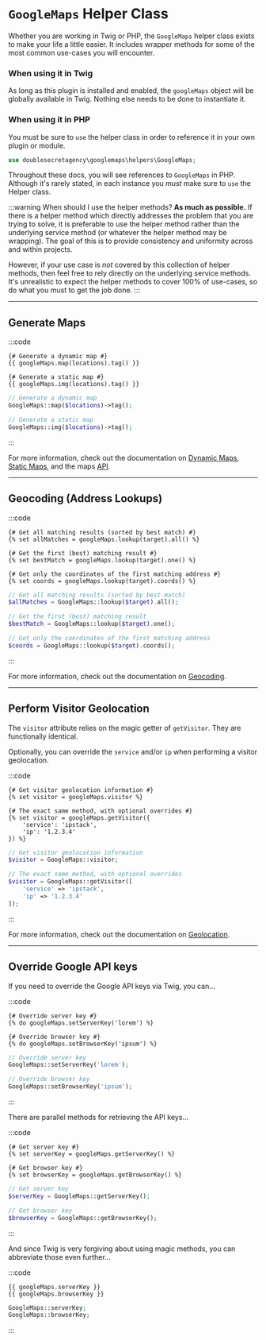 # `GoogleMaps` Helper Class

Whether you are working in Twig or PHP, the `GoogleMaps` helper class exists to make your life a little easier. It includes wrapper methods for some of the most common use-cases you will encounter.

### When using it in Twig

As long as this plugin is installed and enabled, the `googleMaps` object will be globally available in Twig. Nothing else needs to be done to instantiate it.

### When using it in PHP

You must be sure to `use` the helper class in order to reference it in your own plugin or module.

```php
use doublesecretagency\googlemaps\helpers\GoogleMaps;
```

Throughout these docs, you will see references to `GoogleMaps` in PHP. Although it's rarely stated, in each instance you _must_ make sure to `use` the Helper class.

:::warning When should I use the helper methods?
**As much as possible.** If there is a helper method which directly addresses the problem that you are trying to solve, it is preferable to use the helper method rather than the underlying service method (or whatever the helper method may be wrapping). The goal of this is to provide consistency and uniformity across and within projects.

However, if your use case is _not_ covered by this collection of helper methods, then feel free to rely directly on the underlying service methods. It's unrealistic to expect the helper methods to cover 100% of use-cases, so do what you must to get the job done.
:::

---

## Generate Maps

:::code
```twig
{# Generate a dynamic map #}
{{ googleMaps.map(locations).tag() }}

{# Generate a static map #}
{{ googleMaps.img(locations).tag() }}
```
```php
// Generate a dynamic map
GoogleMaps::map($locations)->tag();

// Generate a static map
GoogleMaps::img($locations)->tag();
```
:::

For more information, check out the documentation on [Dynamic Maps](/maps/dynamic/), [Static Maps](/maps/static/), and the maps [API](/maps/api/).

---

## Geocoding (Address Lookups)

:::code
```twig
{# Get all matching results (sorted by best match) #}
{% set allMatches = googleMaps.lookup(target).all() %}

{# Get the first (best) matching result #}
{% set bestMatch = googleMaps.lookup(target).one() %}

{# Get only the coordinates of the first matching address #}
{% set coords = googleMaps.lookup(target).coords() %}
```
```php
// Get all matching results (sorted by best match)
$allMatches = GoogleMaps::lookup($target).all();

// Get the first (best) matching result
$bestMatch = GoogleMaps::lookup($target).one();

// Get only the coordinates of the first matching address
$coords = GoogleMaps::lookup($target).coords();
```
:::

For more information, check out the documentation on [Geocoding](/geocoding/).

---

## Perform Visitor Geolocation

The `visitor` attribute relies on the magic getter of `getVisitor`. They are functionally identical.

Optionally, you can override the `service` and/or `ip` when performing a visitor geolocation.

:::code
```twig
{# Get visitor geolocation information #}
{% set visitor = googleMaps.visitor %}

{# The exact same method, with optional overrides #}
{% set visitor = googleMaps.getVisitor({
    'service': 'ipstack',
    'ip': '1.2.3.4'
}) %}
```
```php
// Get visitor geolocation information
$visitor = GoogleMaps::visitor;

// The exact same method, with optional overrides
$visitor = GoogleMaps::getVisitor([
    'service' => 'ipstack',
    'ip' => '1.2.3.4'
]);
```
:::

For more information, check out the documentation on [Geolocation](/geolocation/).

---

## Override Google API keys

If you need to override the Google API keys via Twig, you can...

:::code
```twig
{# Override server key #}
{% do googleMaps.setServerKey('lorem') %}

{# Override browser key #}
{% do googleMaps.setBrowserKey('ipsum') %}
```
```php
// Override server key
GoogleMaps::setServerKey('lorem');

// Override browser key
GoogleMaps::setBrowserKey('ipsum');
```
:::

There are parallel methods for retrieving the API keys...

:::code
```twig
{# Get server key #}
{% set serverKey = googleMaps.getServerKey() %}

{# Get browser key #}
{% set browserKey = googleMaps.getBrowserKey() %}
```
```php
// Get server key
$serverKey = GoogleMaps::getServerKey();

// Get browser key
$browserKey = GoogleMaps::getBrowserKey();
```
:::

And since Twig is very forgiving about using magic methods, you can abbreviate those even further...

:::code
```twig
{{ googleMaps.serverKey }}
{{ googleMaps.browserKey }}
```
```php
GoogleMaps::serverKey;
GoogleMaps::browserKey;
```
:::
